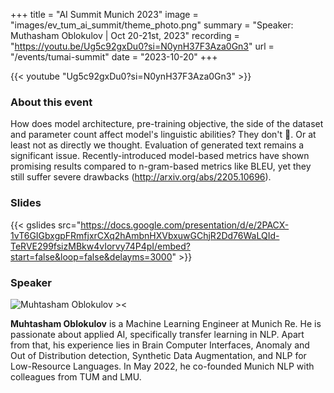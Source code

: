 +++
title = "AI Summit Munich 2023"
image = "images/ev_tum_ai_summit/theme_photo.png"
summary = "Speaker: Muthasham Oblokulov | Oct 20-21st, 2023"
recording = "https://youtu.be/Ug5c92gxDu0?si=N0ynH37F3Aza0Gn3"
url = "/events/tumai-summit"
date = "2023-10-20"
+++

{{< youtube "Ug5c92gxDu0?si=N0ynH37F3Aza0Gn3" >}}


### About this event

How does model architecture, pre-training objective, the side of the dataset and parameter count affect model's linguistic abilities? They don't 🤯. Or at least not as directly we thought.
Evaluation of generated text remains a significant issue. Recently-introduced model-based metrics have shown promising results compared to n-gram-based metrics like BLEU, yet they still suffer severe drawbacks (http://arxiv.org/abs/2205.10696).


### Slides

{{< gslides src="https://docs.google.com/presentation/d/e/2PACX-1vT6GIGbxgpFRmfjxrCXq2hAmbnHXVbxuwGChjR2Dd76WaLQId-TeRVE299fsizMBkw4vIorvy74P4pI/embed?start=false&loop=false&delayms=3000" >}}


### Speaker

![Muhtasham Oblokulov ><](/images/muhtasham-oblokulov.jpg)

**Muhtasham Oblokulov** is a Machine Learning Engineer at Munich Re. He is passionate about applied AI, specifically transfer learning in NLP. Apart from that, his experience lies in Brain Computer Interfaces, Anomaly and Out of Distribution detection, Synthetic Data Augmentation, and NLP for Low-Resource Languages. In May 2022, he co-founded Munich NLP with colleagues from TUM and LMU.